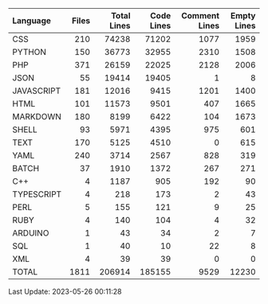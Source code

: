 | Language   |   Files |   Total Lines |   Code Lines |   Comment Lines |   Empty Lines |
|:-----------|--------:|--------------:|-------------:|----------------:|--------------:|
| CSS        |     210 |         74238 |        71202 |            1077 |          1959 |
| PYTHON     |     150 |         36773 |        32955 |            2310 |          1508 |
| PHP        |     371 |         26159 |        22025 |            2128 |          2006 |
| JSON       |      55 |         19414 |        19405 |               1 |             8 |
| JAVASCRIPT |     181 |         12016 |         9415 |            1201 |          1400 |
| HTML       |     101 |         11573 |         9501 |             407 |          1665 |
| MARKDOWN   |     180 |          8199 |         6422 |             104 |          1673 |
| SHELL      |      93 |          5971 |         4395 |             975 |           601 |
| TEXT       |     170 |          5125 |         4510 |               0 |           615 |
| YAML       |     240 |          3714 |         2567 |             828 |           319 |
| BATCH      |      37 |          1910 |         1372 |             267 |           271 |
| C++        |       4 |          1187 |          905 |             192 |            90 |
| TYPESCRIPT |       4 |           218 |          173 |               2 |            43 |
| PERL       |       5 |           155 |          121 |               9 |            25 |
| RUBY       |       4 |           140 |          104 |               4 |            32 |
| ARDUINO    |       1 |            43 |           34 |               2 |             7 |
| SQL        |       1 |            40 |           10 |              22 |             8 |
| XML        |       4 |            39 |           39 |               0 |             0 |
| TOTAL      |    1811 |        206914 |       185155 |            9529 |         12230 |

Last Update: 2023-05-26 00:11:28